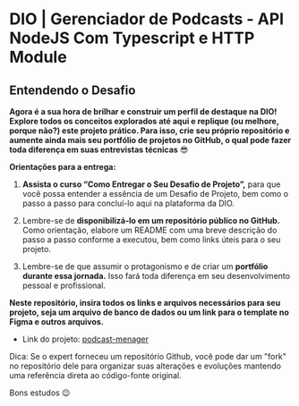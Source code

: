 # DIO | Gerenciador de Podcasts - API NodeJS Com Typescript e HTTP Module

## Entendendo o Desafio
 
**Agora é a sua hora de brilhar e construir um perfil de destaque na DIO! Explore todos os conceitos explorados até aqui e replique (ou melhore, porque não?) este projeto prático. Para isso, crie seu próprio repositório e aumente ainda mais seu portfólio de projetos no GitHub, o qual pode fazer toda diferença em suas entrevistas técnicas** 😎

**Orientações para a entrega:** 

1. **Assista o curso “Como Entregar o Seu Desafio de Projeto”,** para que você possa entender a essência de um Desafio de Projeto, bem como o passo a passo para concluí-lo aqui na plataforma da DIO. 

2. Lembre-se de **disponibilizá-lo em um repositório público no GitHub.** Como orientação, elabore um README com uma breve descrição do passo a passo conforme a executou, bem como links úteis para o seu projeto. 

3. Lembre-se de que assumir o protagonismo e de criar um **portfólio durante essa jornada.** Isso fará toda diferença em seu desenvolvimento pessoal e profissional. 

**Neste repositório, insira todos os links e arquivos necessários para seu projeto, seja um arquivo de banco de dados ou um link para o template no Figma e outros arquivos.**

- Link do projeto: [podcast-menager](https://github.com/felipeAguiarCode/node-ts-webapi-without-frameworks-podcast-menager)

Dica: Se o expert forneceu um repositório Github, você pode dar um "fork" no repositório dele para organizar suas alterações e evoluções mantendo uma referência direta ao código-fonte original.

Bons estudos 😉

